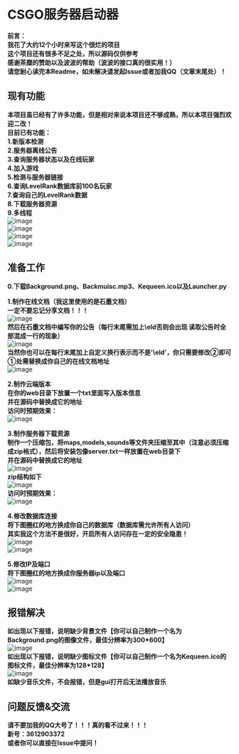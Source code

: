 # CSGO服务器启动器
**前言：**<br />
**我花了大约12个小时来写这个很烂的项目**<br />
**这个项目还有很多不足之处，所以源码仅供参考**<br />
**感谢茶糜的赞助以及波波的帮助（波波的接口真的很实用！）**<br />
**请您耐心读完本Readme，如未解决请发起Issue或者加我QQ（文章末尾处）！**<br />
## 现有功能
**本项目虽已经有了许多功能，但是相对来说本项目还不够成熟，所以本项目强烈欢迎二改！**<br />
**目前已有功能：**<br />
**1.新版本检测**<br />
**2.服务器离线公告**<br />
**3.查询服务器状态以及在线玩家**<br />
**4.加入游戏**<br />
**5.检测与服务器链接**<br />
**6.查询LevelRank数据库前100名玩家**<br />
**7.查询自己的LevelRank数据**<br />
**8.下载服务器资源**<br />
**9.多线程**<br />
![image](https://github.com/ELDment/Csgo-Server-Launcher-Python/blob/main/ScreenShot/Server%26Player.png)<br />
![image](https://github.com/ELDment/Csgo-Server-Launcher-Python/blob/main/ScreenShot/Top100.png)<br />
![image](https://github.com/ELDment/Csgo-Server-Launcher-Python/blob/main/ScreenShot/Self.png)<br />
![image](https://github.com/ELDment/Csgo-Server-Launcher-Python/blob/main/ScreenShot/Ant.png)<br />
## 准备工作
**0.下载Background.png、Backmuisc.mp3、Kequeen.ico以及Launcher.py**<br />

**1.制作在线文档（我这里使用的是石墨文档）**<br />
**一定不要忘记分享文档！！！**<br />
![image](https://github.com/ELDment/Csgo-Server-Launcher-Python/blob/main/ScreenShot/ShiMoShare.png)<br />
**然后在石墨文档中编写你的公告（每行末尾需加上\eld否则会出现 读取公告时全部混成一行的现象）**<br />
![image](https://github.com/ELDment/Csgo-Server-Launcher-Python/blob/main/ScreenShot/ShiMo.png)<br />
**当然你也可以在每行末尾加上自定义换行表示而不是'\eld'，你只需要修改②即可**<br />
**①处需替换成你自己的在线文档地址**<br />
![image](https://github.com/ELDment/Csgo-Server-Launcher-Python/blob/main/ScreenShot/Code.png)<br />

**2.制作云端版本**<br />
**在你的web目录下放置一个txt里面写入版本信息**<br />
**并在源码中替换成它的地址**<br />
**访问时预期效果：**<br />
![image](https://github.com/ELDment/Csgo-Server-Launcher-Python/blob/main/ScreenShot/Serverver.txt.png)<br />

**3.制作服务器下载资源**<br />
**制作一个压缩包，将maps,models,sounds等文件夹压缩至其中（注意必须压缩成zip格式），然后将安装包像server.txt一样放置在web目录下**<br />
**并在源码中替换成它的地址**<br />
![image](https://github.com/ELDment/Csgo-Server-Launcher-Python/blob/main/ScreenShot/Download.png)<br />
**zip结构如下**<br />
![image](https://github.com/ELDment/Csgo-Server-Launcher-Python/blob/main/ScreenShot/ZIPIN.png)<br />
**访问时预期效果：**<br />
![image](https://github.com/ELDment/Csgo-Server-Launcher-Python/blob/main/ScreenShot/DownloadZip.png)<br />

**4.修改数据库连接**<br />
**将下图圈红的地方换成你自己的数据库（数据库需允许所有人访问）**<br />
**其实我这个方法不是很好，开启所有人访问存在一定的安全隐患！**<br />
![image](https://github.com/ELDment/Csgo-Server-Launcher-Python/blob/main/ScreenShot/Mysql1.png)<br />
![image](https://github.com/ELDment/Csgo-Server-Launcher-Python/blob/main/ScreenShot/Mysql2.png)<br />

**5.修改IP及端口**<br />
**将下图圈红的地方换成你服务器ip以及端口**<br />
![image](https://github.com/ELDment/Csgo-Server-Launcher-Python/blob/main/ScreenShot/GetServer.png)<br />
![image](https://github.com/ELDment/Csgo-Server-Launcher-Python/blob/main/ScreenShot/Connect.png)<br />
## 报错解决
**如出现以下报错，说明缺少背景文件【你可以自己制作一个名为Background.png的图像文件，最佳分辨率为300*600】**<br />
![image](https://github.com/ELDment/Csgo-Server-Launcher-Python/blob/main/ScreenShot/EB.png)<br />
**如出现以下报错，说明缺少图标文件【你可以自己制作一个名为Kequeen.ico的图标文件，最佳分辨率为128*128】**<br />
![image](https://github.com/ELDment/Csgo-Server-Launcher-Python/blob/main/ScreenShot/EI.png)<br />
**如缺少音乐文件，不会报错，但是gui打开后无法播放音乐**<br />
## 问题反馈&交流
**请不要加我的QQ大号了！！！真的看不过来！！！**<br />
**新号：3612903372**<br />
**或者你可以直接在Issue中提问！**
